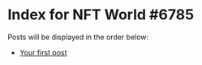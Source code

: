 # Index for NFT World #6785
Posts will be displayed in the order below:

- [Your first post](./001-first.md)

